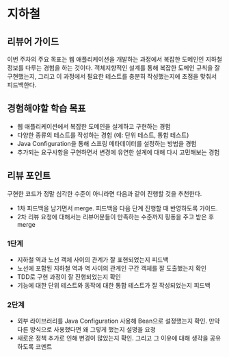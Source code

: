 # 지하철

## 리뷰어 가이드
이번 주차의 주요 목표는 웹 애플리케이션을 개발하는 과정에서 복잡한 도메인인 지하철 정보를 다루는 경험을 하는 것이다. 
객체지향적인 설계를 통해 복잡한 도메인 규칙을 잘 구현했는지, 그리고 이 과정에서 필요한 테스트를 충분히 작성했는지에 초점을 맞춰서 피드백한다.

## 경험해야할 학습 목표
- 웹 애플리케이션에서 복잡한 도메인을 설계하고 구현하는 경험
- 다양한 종류의 테스트를 작성하는 경험 (예: 단위 테스트, 통합 테스트)
- Java Configuration을 통해 스프링 메타데이터를 설정하는 방법을 경험 
- 추가되는 요구사항을 구현하면서 변경에 유연한 설계에 대해 다시 고민해보는 경험

## 리뷰 포인트

구현한 코드가 정말 심각한 수준이 아니라면 다음과 같이 진행할 것을 추천한다.
* 1차 피드백을 남기면서 merge. 피드백을 다음 단계 진행할 때 반영하도록 가이드.
* 2차 리뷰 요청에 대해서는 리뷰어분들이 만족하는 수준까지 핑퐁을 주고 받은 후 merge

### 1단계
- 지하철 역과 노선 객체 사이의 관계가 잘 표현되었는지 피드백
- 노선에 포함된 지하철 역과 역 사이의 관계인 구간 객체를 잘 도출했는지 확인
- TDD로 구현 과정이 잘 진행되었는지 확인
- 기능에 대한 단위 테스트와 동작에 대한 통합 테스트가 잘 작성되었는지 피드백

### 2단계
- 외부 라이브러리를 Java Configuration 사용해 Bean으로 설정했는지 확인. 만약 다른 방식으로 사용했다면 왜 그렇게 했는지 설명을 요청
- 새로운 정책 추가로 인해 변경이 많았는지 확인. 그리고 그 이유에 대해 생각을 공유하도록 코멘트
